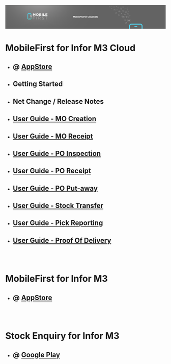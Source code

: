 ![LeanSwift MobileFirst](../../../images/banner-mobilefirst-cloudsuite.jpg)

# MobileFirst for Infor M3 Cloud

- ## @ [AppStore](https://apps.apple.com/us/app/mobilefirst-for-infor-m3-cloud/id1501667398)

- ## Getting Started

- ## Net Change / Release Notes

- ## [User Guide - MO Creation](mo-creation.md)

- ## [User Guide - MO Receipt](mo-receipt.md)

- ## [User Guide - PO Inspection](po-inspection.md)

- ## [User Guide - PO Receipt](po-receipt.md)

- ## [User Guide - PO Put-away](po-putaway.md)

- ## [User Guide - Stock Transfer](stock-transfer.md)

- ## [User Guide - Pick Reporting](pick-reporting.md)

- ## [User Guide - Proof Of Delivery](pod.md)

</br>
</br>

# MobileFirst for Infor M3

- ## @ [AppStore](https://apps.apple.com/us/app/mobilefirst-for-infor-m3/id1096742205)

</br>
</br>

# Stock Enquiry for Infor M3 

- ## @ [Google Play](https://play.google.com/store/apps/details?id=com.leanswift.android.stockenquiry)
